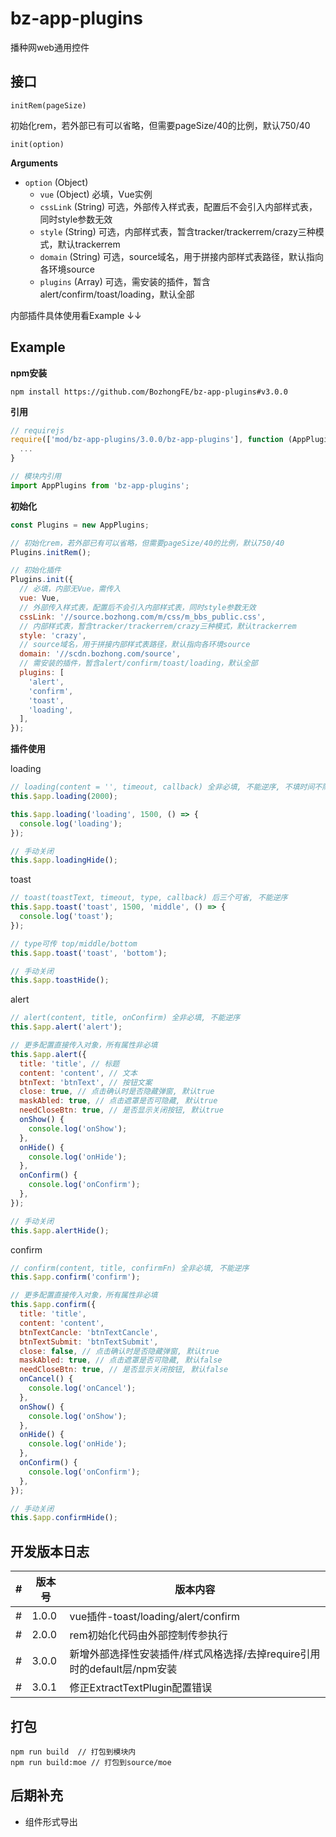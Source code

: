 # bz-app-plugins
播种网web通用控件

## 接口

`initRem(pageSize)`

  初始化rem，若外部已有可以省略，但需要pageSize/40的比例，默认750/40

`init(option)`

  **Arguments**

  - `option` (Object)
    - `vue` (Object) 必填，Vue实例
    - `cssLink` (String) 可选，外部传入样式表，配置后不会引入内部样式表，同时style参数无效
    - `style` (String) 可选，内部样式表，暂含tracker/trackerrem/crazy三种模式，默认trackerrem
    - `domain` (String) 可选，source域名，用于拼接内部样式表路径，默认指向各环境source
    - `plugins` (Array) 可选，需安装的插件，暂含alert/confirm/toast/loading，默认全部

内部插件具体使用看Example ↓↓

## Example

**npm安装**

```shell
npm install https://github.com/BozhongFE/bz-app-plugins#v3.0.0
```

**引用**

```js
// requirejs
require(['mod/bz-app-plugins/3.0.0/bz-app-plugins'], function (AppPlugins) {
  ...
}

// 模块内引用
import AppPlugins from 'bz-app-plugins';
```

**初始化**

```js
const Plugins = new AppPlugins;

// 初始化rem，若外部已有可以省略，但需要pageSize/40的比例，默认750/40
Plugins.initRem();

// 初始化插件
Plugins.init({
  // 必填，内部无Vue，需传入
  vue: Vue,
  // 外部传入样式表，配置后不会引入内部样式表，同时style参数无效
  cssLink: '//source.bozhong.com/m/css/m_bbs_public.css',
  // 内部样式表，暂含tracker/trackerrem/crazy三种模式，默认trackerrem
  style: 'crazy',
  // source域名，用于拼接内部样式表路径，默认指向各环境source
  domain: '//scdn.bozhong.com/source',
  // 需安装的插件，暂含alert/confirm/toast/loading，默认全部
  plugins: [
    'alert',
    'confirm',
    'toast',
    'loading',
  ],
});
```

**插件使用**

loading

```js
// loading(content = '', timeout, callback) 全非必填, 不能逆序, 不填时间不隐藏
this.$app.loading(2000);

this.$app.loading('loading', 1500, () => {
  console.log('loading');
});

// 手动关闭
this.$app.loadingHide();
```

toast

```js
// toast(toastText, timeout, type, callback) 后三个可省, 不能逆序
this.$app.toast('toast', 1500, 'middle', () => {
  console.log('toast');
});

// type可传 top/middle/bottom
this.$app.toast('toast', 'bottom');

// 手动关闭
this.$app.toastHide();
```

alert

```js
// alert(content, title, onConfirm) 全非必填, 不能逆序
this.$app.alert('alert');

// 更多配置直接传入对象，所有属性非必填
this.$app.alert({
  title: 'title', // 标题
  content: 'content', // 文本
  btnText: 'btnText', // 按钮文案
  close: true, // 点击确认时是否隐藏弹窗, 默认true
  maskAbled: true, // 点击遮罩是否可隐藏, 默认true
  needCloseBtn: true, // 是否显示关闭按钮, 默认true
  onShow() {
    console.log('onShow');
  },
  onHide() {
    console.log('onHide');
  },
  onConfirm() {
    console.log('onConfirm');
  },
});

// 手动关闭
this.$app.alertHide();
```

confirm

```js
// confirm(content, title, confirmFn) 全非必填, 不能逆序
this.$app.confirm('confirm');

// 更多配置直接传入对象，所有属性非必填
this.$app.confirm({
  title: 'title',
  content: 'content',
  btnTextCancle: 'btnTextCancle',
  btnTextSubmit: 'btnTextSubmit',
  close: false, // 点击确认时是否隐藏弹窗, 默认true
  maskAbled: true, // 点击遮罩是否可隐藏, 默认false
  needCloseBtn: true, // 是否显示关闭按钮, 默认false
  onCancel() {
    console.log('onCancel');
  },
  onShow() {
    console.log('onShow');
  },
  onHide() {
    console.log('onHide');
  },
  onConfirm() {
    console.log('onConfirm');
  },
});

// 手动关闭
this.$app.confirmHide();
```

## 开发版本日志

|#|版本号|版本内容|
|---|---|---|
|#|1.0.0| vue插件-toast/loading/alert/confirm
|#|2.0.0| rem初始化代码由外部控制传参执行
|#|3.0.0| 新增外部选择性安装插件/样式风格选择/去掉require引用时的default层/npm安装
|#|3.0.1| 修正ExtractTextPlugin配置错误

## 打包

```shell
npm run build  // 打包到模块内
npm run build:moe // 打包到source/moe
```

## 后期补充

- 组件形式导出